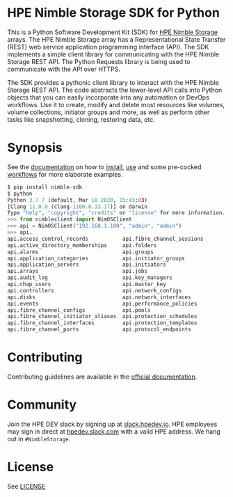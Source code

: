 # HPE Nimble Storage SDK for Python
This is a Python Software Development Kit (SDK) for [HPE Nimble Storage](http://hpe.com/storage/nimblestorage) arrays. The HPE Nimble Storage array has a Representational State Transfer (REST) web service application programming interface (API). The SDK implements a simple client library for communicating with the HPE Nimble Storage REST API. The Python Requests library is being used to communicate with the API over HTTPS.

The SDK provides a pythonic client library to interact with the HPE Nimble Storage REST API. The code abstracts the lower-level API calls into Python objects that you can easily incorporate into any automation or DevOps workflows. Use it to create, modify and delete most resources like volumes, volume collections, initiator groups and more, as well as perform other tasks like snapshotting, cloning, restoring data, etc.

# Synopsis

See the [documentation](https://hpe-storage.github.io/nimble-python-sdk) on how to [install](https://hpe-storage.github.io/nimble-python-sdk/get_started/install/index.html), [use](https://hpe-storage.github.io/nimble-python-sdk/get_started/using/index.html) and some pre-cocked [workflows](https://hpe-storage.github.io/nimble-python-sdk/get_started/examples/index.html) for more elaborate examples.

```python
$ pip install nimble-sdk
$ python
Python 3.7.7 (default, Mar 10 2020, 15:43:03) 
[Clang 11.0.0 (clang-1100.0.33.17)] on darwin 
Type "help", "copyright", "credits" or "license" for more information. 
>>> from nimbleclient import NimOSClient 
>>> api = NimOSClient("192.168.1.100", "admin", "admin")
>>> api.
api.access_control_records           api.fibre_channel_sessions           api.replication_partners
api.active_directory_memberships     api.folders                          api.shelves
api.alarms                           api.groups                           api.snapshot_collections
api.application_categories           api.initiator_groups                 api.snapshots
api.application_servers              api.initiators                       api.software_versions
api.arrays                           api.jobs                             api.space_domains
api.audit_log                        api.key_managers                     api.subnets
api.chap_users                       api.master_key                       api.tokens
api.controllers                      api.network_configs                  api.user_groups
api.disks                            api.network_interfaces               api.user_policies
api.events                           api.performance_policies             api.users
api.fibre_channel_configs            api.pools                            api.versions
api.fibre_channel_initiator_aliases  api.protection_schedules             api.volume_collections
api.fibre_channel_interfaces         api.protection_templates             api.volumes
api.fibre_channel_ports              api.protocol_endpoints               api.witnesses
```

# Contributing

Contributing guidelines are available in the [official documentation](https://hpe-storage.github.io/nimble-python-sdk/legal/contributing/index.html).

# Community

Join the HPE DEV slack by signing up at [slack.hpedev.io](https://slack.hpedev.io). HPE employees may sign in direct at [hpedev.slack.com](https://hpedev.slack.com) with a valid HPE address. We hang out in `#NimbleStorage`.

# License

See [LICENSE](LICENSE)
